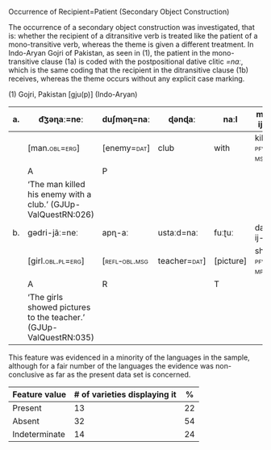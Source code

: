Occurrence of Recipient=Patient (Secondary Object Construction)

The occurrence of a secondary object construction was investigated, that
is: whether the recipient of a ditransitive verb is treated like the
patient of a mono-transitive verb, whereas the theme is given a
different treatment. In Indo-Aryan Gojri of Pakistan, as seen in (1),
the patient in the mono-transitive clause (1a) is coded with the
postpositional dative clitic *=naː*, which is the same coding that the
recipient in the ditransitive clause (1b) receives, whereas the theme
occurs without any explicit case marking.

(1) <span id="_Ref12281344" class="anchor"></span>Gojri, Pakistan
    \[gju(p)\] (Indo-Aryan)

| a.  | d͡ʒəɳaː=neː                                                                                                      | duʃməɳ=naː                                                   | ɖənɖaː                                                      | naːl        | maːr-ij-uː.                                                |
|-----|-----------------------------------------------------------------------------------------------------------------|--------------------------------------------------------------|-------------------------------------------------------------|-------------|------------------------------------------------------------|
|     | \[man.<span style="font-variant:small-caps;">obl</span>=<span style="font-variant:small-caps;">erg\]</span>     | \[enemy=<span style="font-variant:small-caps;">dat\]</span>  | club                                                        | with        | kill-<span style="font-variant:small-caps;">pfv-msg</span> |
|     | A                                                                                                               | P                                                            |                                                             |             |                                                            |
|     | ‘The man killed his enemy with a club.’ (GJUp-ValQuestRN:026)                                                   |
| b.  | gədri-jãː=neː                                                                                                   | apɳ-aː                                                       | ustaːd=naː                                                  | fuːʈuː      | das-ij-aː.                                                 |
|     | \[girl.<span style="font-variant:small-caps;">obl.pl</span>=<span style="font-variant:small-caps;">erg\]</span> | <span style="font-variant:small-caps;">\[refl-obl.msg</span> | teacher=<span style="font-variant:small-caps;">dat\]</span> | \[picture\] | show-<span style="font-variant:small-caps;">pfv-mpl</span> |
|     | A                                                                                                               | R                                                            |                                                             | T           |                                                            |
|     | ‘The girls showed pictures to the teacher.’ (GJUp-ValQuestRN:035)                                               |

This feature was evidenced in a minority of the languages in the sample,
although for a fair number of the languages the evidence was
non-conclusive as far as the present data set is concerned.

| Feature value | \# of varieties displaying it | %   |
|---------------|-------------------------------|-----|
| Present       | 13                            | 22  |
| Absent        | 32                            | 54  |
| Indeterminate | 14                            | 24  |


